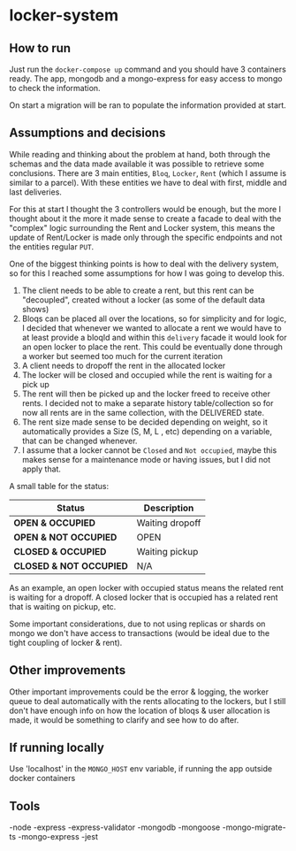 # locker-system

## How to run

Just run the `docker-compose up` command and you should have 3 containers ready. The app, mongodb and a mongo-express for easy access to mongo to check the information.

On start a migration will be ran to populate the information provided at start.

## Assumptions and decisions

While reading and thinking about the problem at hand, both through the schemas and the data made available it was possible to retrieve some conclusions. 
There are 3 main entities, `Bloq`, `Locker`, `Rent` (which I assume is similar to a parcel). With these entities we have to deal with first, middle and last deliveries.

For this at start I thought the 3 controllers would be enough, but the more I thought about it the more it made sense to create a facade to deal with the "complex" logic surrounding the Rent and Locker system, this means the update of Rent/Locker is made only through the specific endpoints and not the entities regular `PUT`.

One of the biggest thinking points is how to deal with the delivery system, so for this I reached some assumptions for how I was going to develop this.

1. The client needs to be able to create a rent, but this rent can be "decoupled", created without a locker (as some of the default data shows)
2. Bloqs can be placed all over the locations, so for simplicity and for logic, I decided that whenever we wanted to allocate a rent we would have to at least provide a bloqId and within this `delivery` facade it would look for an open locker to place the rent. This could be eventually done through a worker but seemed too much for the current iteration
3. A client needs to dropoff the rent in the allocated locker
4. The locker will be closed and occupied while the rent is waiting for a pick up
5. The rent will then be picked up and the locker freed to receive other rents. I decided not to make a separate history table/collection so for now all rents are in the same collection, with the DELIVERED state.
6. The rent size made sense to be decided depending on weight, so it automatically provides a Size (S, M, L , etc) depending on a variable, that can be changed whenever.
7. I assume that a locker cannot be `Closed` and `Not occupied`, maybe this makes sense for a maintenance mode or having issues, but I did not apply that.

A small table for the status: 

| **Status**               | **Description**       |
|--------------------------|-----------------------|
| **OPEN & OCCUPIED**       | Waiting dropoff       |
| **OPEN & NOT OCCUPIED**   | OPEN                  |
| **CLOSED & OCCUPIED**     | Waiting pickup        |
| **CLOSED & NOT OCCUPIED** | N/A                   |

As an example, an open locker with occupied status means the related rent is waiting for a dropoff.
A closed locker that is occupied has a related rent that is waiting on pickup, etc.

Some important considerations, due to not using replicas or shards on mongo we don't have access to transactions (would be ideal due to the tight coupling of locker & rent).

## Other improvements

Other important improvements could be the error & logging, the worker queue to deal automatically with the rents allocating to the lockers, but I still don't have enough info on how the location of bloqs & user allocation is made, it would be something to clarify and see how to do after.

## If running locally

Use 'localhost' in the `MONGO_HOST` env variable, if running the app outside docker containers

## Tools
-node
-express
-express-validator
-mongodb
-mongoose
-mongo-migrate-ts
-mongo-express
-jest

